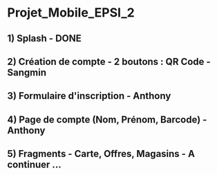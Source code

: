 # Projet_Mobile_EPSI_2

## 1) Splash - DONE
## 2) Création de compte - 2 boutons : QR Code - Sangmin
## 3) Formulaire d'inscription - Anthony
## 4) Page de compte (Nom, Prénom, Barcode) - Anthony
## 5) Fragments - Carte, Offres, Magasins - A continuer ...

